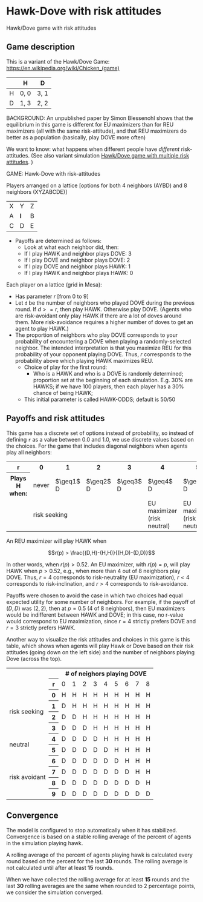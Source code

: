 # Hawk-Dove with risk attitudes

Hawk/Dove game with risk attitudes

## Game description

This is a variant of the Hawk/Dove Game: https://en.wikipedia.org/wiki/Chicken_(game)

| | H | D|
|-|-|-|
| H | 0, 0 | 3, 1|
| D |1, 3| 2, 2|

BACKGROUND: An unpublished paper by Simon Blessenohl shows that the equilibrium in this game is different for EU maximizers than for REU maximizers (all with the same risk-attitude), and that REU maximizers do better as a population (basically, play DOVE more often)

We want to know: what happens when different people have _different_ risk-attitudes.
(See also variant simulation [Hawk/Dove game with multiple risk attitudes](../hawkdovemulti/). )

GAME: Hawk-Dove with risk-attitudes

Players arranged on a lattice [options for both 4 neighbors (AYBD) and 8 neighbors (XYZABCDE)]

| | | |
|-|-|-|
| X | Y |Z |
|A | **I** |  B |
| C | D | E |

- Payoffs are determined as follows:
   -  Look at what each neighbor did, then:
   -  If I play HAWK and neighbor plays DOVE: 3
   -  If I play DOVE and neighbor plays DOVE: 2
   -  If I play DOVE and neighbor plays HAWK: 1
   - If I play HAWK and neighbor plays HAWK: 0

Each player on a lattice (grid in Mesa):
- Has parameter $r$ [from 0 to 9]
- Let `d` be the number of neighbors who played DOVE during the previous round. If $d >= r$, then play HAWK. Otherwise play DOVE. (Agents who are risk-avoidant only play HAWK if there are a lot of doves around them. More risk-avoidance requires a higher number of doves to get an agent to play HAWK.)
- The proportion of neighbors who play DOVE corresponds to your probability of encountering a DOVE when playing a randomly-selected neighbor. The intended interpretation is that you maximize REU for this probability of your opponent playing DOVE. Thus, $r$ corresponds to the probability above which playing HAWK maximizes REU.
  - Choice of play for the first round:
    - Who is a HAWK and who is a DOVE is randomly determined; proportion set at the beginning of each simulation. E.g. 30% are HAWKS; if we have 100 players, then each player has a 30% chance of being HAWK;
   - This initial parameter is called HAWK-ODDS; default is 50/50


## Payoffs and risk attitudes

This game has a discrete set of options instead of probability, so instead of defining `r` as a value between 0.0 and 1.0, we use discrete values based on the choices. For the game that includes diagonal neighbors when agents play all neighbors:

<table>
   <tr><th>r</th></th><th>0</th><th>1</th><th>2</th><th>3</th><th>4</th><th>5</th><th>6</th><th>7</th><th>8</th><th>9</th></tr>
   <tr>
      <th>Plays H when:</th>
      <td>never</td>
      <td>$\geq1$ D</td>
      <td>$\geq2$ D</td>
      <td>$\geq3$ D</td>
      <td>$\geq4$ D</td>
      <td>$\geq5$ D</td>
      <td>$\geq6$ D</td>
      <td>$\geq7$ D</td>
      <td>$\geq8$ D</td>
      <td>never</td>
   </tr>
   <tr><td></td>
      <td colspan="4">risk seeking</td>
      <td>EU maximizer<br>(risk neutral)</td>
      <td>EU maximizer<br>(risk neutral)</td>
   <td colspan="4">risk avoidant</td>
   </tr>
</table>


An REU maximizer will play HAWK when
```math
r(p) > \frac{(D,H)-(H,H)}{(H,D)-(D,D)}
```
In other words, when $r(p) > 0.52$. An EU maximizer, with $r(p) = p$, will play HAWK when $p > 0.52$, e.g., when more than 4 out of 8 neighbors play DOVE. Thus, $r = 4$ corresponds to risk-neutrality (EU maximization), $r < 4$ corresponds to risk-inclination, and $r > 4$ corresponds to risk-avoidance.

Payoffs were chosen to avoid the case in which two choices had equal expected utility for some number of neighbors. For example, if the payoff of $(D,D)$ was $(2,2)$, then at $p = 0.5$ (4 of 8 neighbors), then EU maximizers would be indifferent between HAWK and DOVE; in this case, no r-value would correspond to EU maximization, since $r = 4$ strictly prefers DOVE and $r = 3$ strictly prefers HAWK.

Another way to visualize the risk attitudes and choices in this game is this table, which shows when agents will play Hawk or Dove based on their risk attitudes (going down on the left side) and the number of neighbors playing Dove (across the top).

<table>
   <tr><td colspan="2"></td><th colspan="9"># of neighors playing DOVE</thr></tr>
   <tr><td><th>r</th><td>0</td><td>1</td><td>2</td><td>3</td><td>4</td><td>5</td><td>6</td><td>7</td><td>8</td></tr>
   <tr><td rowspan="4">risk seeking</td><th>0</th><td>H</td><td>H</td><td>H</td><td>H</td><td>H</td><td>H</td><td>H</td><td>H</td><td>H</td></tr>
   <tr><th>1</th><td>D</td><td>H</td><td>H</td><td>H</td><td>H</td><td>H</td><td>H</td><td>H</td><td>H</td></tr>
   <tr><th>2</th><td>D</td><td>D</td><td>H</td><td>H</td><td>H</td><td>H</td><td>H</td><td>H</td><td>H</td></tr>
   <tr><th>3</th><td>D</td><td>D</td><td>D</td><td>H</td><td>H</td><td>H</td><td>H</td><td>H</td><td>H</td></tr>
   <tr><td rowspan="2">neutral</td></td><th>4</th><td>D</td><td>D</td><td>D</td><td>D</td><td>H</td><td>H</td><td>H</td><td>H</td><td>H</td></tr>
   <tr><th>5</th><td>D</td><td>D</td><td>D</td><td>D</td><td>D</td><td>H</td><td>H</td><td>H</td><td>H</td></tr>
   <tr><td rowspan="4">risk avoidant</td><th>6</th><td>D</td><td>D</td><td>D</td><td>D</td><td>D</td><td>D</td><td>H</td><td>H</td><td>H</td></tr>
   <tr><th>7</th><td>D</td><td>D</td><td>D</td><td>D</td><td>D</td><td>D</td><td>D</td><td>H</td><td>H</td></tr>
   <tr><th>8</th><td>D</td><td>D</td><td>D</td><td>D</td><td>D</td><td>D</td><td>D</td><td>D</td><td>H</td></tr>
   <tr><th>9</th><td>D</td><td>D</td><td>D</td><td>D</td><td>D</td><td>D</td><td>D</td><td>D</td><td>D</td></tr>
</table>

## Convergence

The model is configured to stop automatically when it has stabilized. Convergence is based on a stable rolling average of the percent of agents in the simulation playing hawk.

A rolling average of the percent of agents playing hawk is calculated every round based on the percent for the last **30** rounds.  The rolling average is not calculated until after at least **15** rounds.

When we have collected the rolling average for at least **15** rounds and the last **30** rolling averages are the same when rounded to 2 percentage points, we consider the simulation converged.


